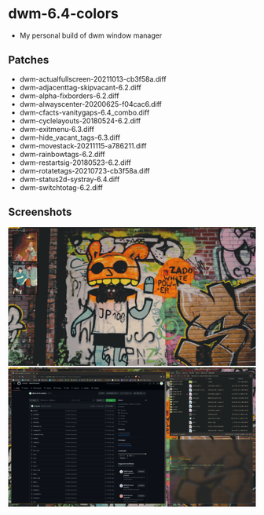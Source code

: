 # dwm-6.4-colors
* My personal build of dwm window manager

## Patches
* dwm-actualfullscreen-20211013-cb3f58a.diff
* dwm-adjacenttag-skipvacant-6.2.diff
* dwm-alpha-fixborders-6.2.diff
* dwm-alwayscenter-20200625-f04cac6.diff
* dwm-cfacts-vanitygaps-6.4_combo.diff
* dwm-cyclelayouts-20180524-6.2.diff
* dwm-exitmenu-6.3.diff
* dwm-hide_vacant_tags-6.3.diff
* dwm-movestack-20211115-a786211.diff
* dwm-rainbowtags-6.2.diff
* dwm-restartsig-20180523-6.2.diff
* dwm-rotatetags-20210723-cb3f58a.diff
* dwm-status2d-systray-6.4.diff
* dwm-switchtotag-6.2.diff

## Screenshots
![Screenshot](screenshot0.png)
![Screenshot](screenshot1.png)
